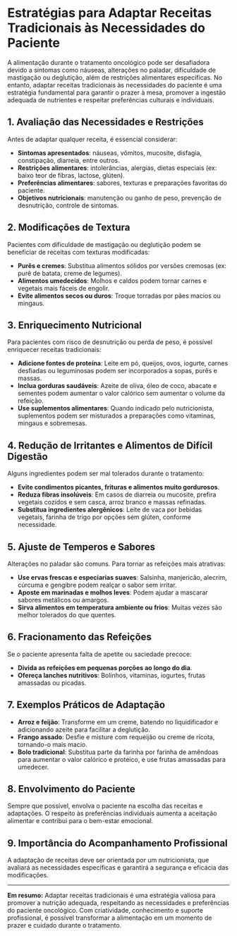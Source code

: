 # Estratégias para Adaptar Receitas Tradicionais às Necessidades do Paciente

A alimentação durante o tratamento oncológico pode ser desafiadora devido a sintomas como náuseas, alterações no paladar, dificuldade de mastigação ou deglutição, além de restrições alimentares específicas. No entanto, adaptar receitas tradicionais às necessidades do paciente é uma estratégia fundamental para garantir o prazer à mesa, promover a ingestão adequada de nutrientes e respeitar preferências culturais e individuais.

## 1. Avaliação das Necessidades e Restrições

Antes de adaptar qualquer receita, é essencial considerar:

- **Sintomas apresentados**: náuseas, vômitos, mucosite, disfagia, constipação, diarreia, entre outros.
- **Restrições alimentares**: intolerâncias, alergias, dietas especiais (ex: baixo teor de fibras, lactose, glúten).
- **Preferências alimentares**: sabores, texturas e preparações favoritas do paciente.
- **Objetivos nutricionais**: manutenção ou ganho de peso, prevenção de desnutrição, controle de sintomas.

## 2. Modificações de Textura

Pacientes com dificuldade de mastigação ou deglutição podem se beneficiar de receitas com texturas modificadas:

- **Purês e cremes**: Substitua alimentos sólidos por versões cremosas (ex: purê de batata, creme de legumes).
- **Alimentos umedecidos**: Molhos e caldos podem tornar carnes e vegetais mais fáceis de engolir.
- **Evite alimentos secos ou duros**: Troque torradas por pães macios ou mingaus.

## 3. Enriquecimento Nutricional

Para pacientes com risco de desnutrição ou perda de peso, é possível enriquecer receitas tradicionais:

- **Adicione fontes de proteína**: Leite em pó, queijos, ovos, iogurte, carnes desfiadas ou leguminosas podem ser incorporados a sopas, purês e massas.
- **Inclua gorduras saudáveis**: Azeite de oliva, óleo de coco, abacate e sementes podem aumentar o valor calórico sem aumentar o volume da refeição.
- **Use suplementos alimentares**: Quando indicado pelo nutricionista, suplementos podem ser misturados a preparações como vitaminas, mingaus e sobremesas.

## 4. Redução de Irritantes e Alimentos de Difícil Digestão

Alguns ingredientes podem ser mal tolerados durante o tratamento:

- **Evite condimentos picantes, frituras e alimentos muito gordurosos**.
- **Reduza fibras insolúveis**: Em casos de diarreia ou mucosite, prefira vegetais cozidos e sem casca, arroz branco e massas refinadas.
- **Substitua ingredientes alergênicos**: Leite de vaca por bebidas vegetais, farinha de trigo por opções sem glúten, conforme necessidade.

## 5. Ajuste de Temperos e Sabores

Alterações no paladar são comuns. Para tornar as refeições mais atrativas:

- **Use ervas frescas e especiarias suaves**: Salsinha, manjericão, alecrim, cúrcuma e gengibre podem realçar o sabor sem irritar.
- **Aposte em marinadas e molhos leves**: Podem ajudar a mascarar sabores metálicos ou amargos.
- **Sirva alimentos em temperatura ambiente ou frios**: Muitas vezes são melhor tolerados do que quentes.

## 6. Fracionamento das Refeições

Se o paciente apresenta falta de apetite ou saciedade precoce:

- **Divida as refeições em pequenas porções ao longo do dia**.
- **Ofereça lanches nutritivos**: Bolinhos, vitaminas, iogurtes, frutas amassadas ou picadas.

## 7. Exemplos Práticos de Adaptação

- **Arroz e feijão**: Transforme em um creme, batendo no liquidificador e adicionando azeite para facilitar a deglutição.
- **Frango assado**: Desfie e misture com requeijão ou creme de ricota, tornando-o mais macio.
- **Bolo tradicional**: Substitua parte da farinha por farinha de amêndoas para aumentar o valor calórico e proteico, e use frutas amassadas para umedecer.

## 8. Envolvimento do Paciente

Sempre que possível, envolva o paciente na escolha das receitas e adaptações. O respeito às preferências individuais aumenta a aceitação alimentar e contribui para o bem-estar emocional.

## 9. Importância do Acompanhamento Profissional

A adaptação de receitas deve ser orientada por um nutricionista, que avaliará as necessidades específicas e garantirá a segurança e eficácia das modificações.

---

**Em resumo:** Adaptar receitas tradicionais é uma estratégia valiosa para promover a nutrição adequada, respeitando as necessidades e preferências do paciente oncológico. Com criatividade, conhecimento e suporte profissional, é possível transformar a alimentação em um momento de prazer e cuidado durante o tratamento.